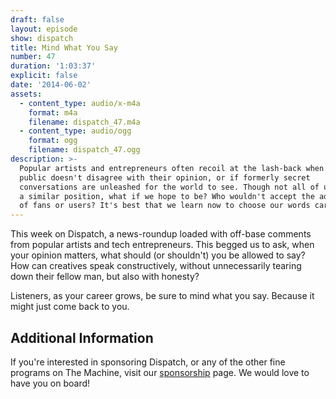 ```yaml
---
draft: false
layout: episode
show: dispatch
title: Mind What You Say
number: 47
duration: '1:03:37'
explicit: false
date: '2014-06-02'
assets:
  - content_type: audio/x-m4a
    format: m4a
    filename: dispatch_47.m4a
  - content_type: audio/ogg
    format: ogg
    filename: dispatch_47.ogg
description: >-
  Popular artists and entrepreneurs often recoil at the lash-back when the
  public doesn't disagree with their opinion, or if formerly secret
  conversations are unleashed for the world to see. Though not all of us are in
  a similar position, what if we hope to be? Who wouldn't accept the adoration
  of fans or users? It's best that we learn now to choose our words carefully.
---
```

This week on Dispatch, a news-roundup loaded with off-base comments from popular artists and tech entrepreneurs. This begged us to ask, when your opinion matters, what should (or shouldn't) you be allowed to say? How can creatives speak constructively, without unnecessarily tearing down their fellow man, but also with honesty?

Listeners, as your career grows, be sure to mind what you say. Because it might just come back to you.

## Additional Information

If you're interested in sponsoring Dispatch, or any of the other fine programs on The Machine, visit our [sponsorship](http://machine.fm/sponsor) page. We would love to have you on board!